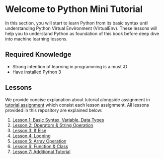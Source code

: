 # Welcome to Python Mini Tutorial

In this section, you will start to learn Python from its basic syntax until understanding Python Virtual Environment (VirtualEnv). These lessons will help you to understand Python as foundation of this book before deep dive into machine learning lessons.

## Required Knowledge

- Strong intention of learning in programming is a must :D
- Have installed Python 3

## Lessons

We provide concise explanation about tutorial alongside assignment in [tutorial assignment](practice_session0.ipynb) which consist each lesson assignment. All lessons provided in this repository are explained below:

1. [Lesson 1: Basic Syntax, Variable, Data Types](lesson1_basic_syntax.md)
2. [Lesson 2: Operators & String Operation](lesson2_arithmetic_string.md)
3. [Lesson 3: If Else](lesson3_if_else.md)
4. [Lesson 4: Looping](lesson4_loops.md)
5. [Lesson 5: Array Operation](lesson5_array.md)
6. [Lesson 6: Function & Class](lesson6_function_class.md)
7. [Lesson 7: Additional Tutorial](lesson7_additional.md)
